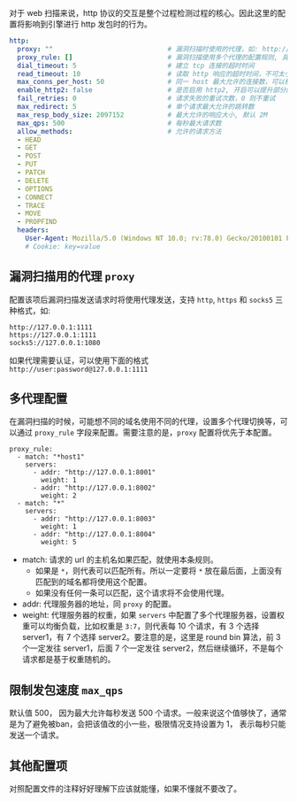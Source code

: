 对于 web 扫描来说，http 协议的交互是整个过程检测过程的核心。因此这里的配置将影响到引擎进行 http 发包时的行为。

```yaml
http:
  proxy: ""                             # 漏洞扫描时使用的代理，如: http://127.0.0.1:8080。 如需设置多个代理，请使用 proxy_rule 或自行创建上层代理
  proxy_rule: []                        # 漏洞扫描使用多个代理的配置规则, 具体请参照文档
  dial_timeout: 5                       # 建立 tcp 连接的超时时间
  read_timeout: 10                      # 读取 http 响应的超时时间，不可太小，否则会影响到 sql 时间盲注的判断
  max_conns_per_host: 50                # 同一 host 最大允许的连接数，可以根据目标主机性能适当增大
  enable_http2: false                   # 是否启用 http2, 开启可以提升部分网站的速度，但目前不稳定有崩溃的风险
  fail_retries: 0                       # 请求失败的重试次数，0 则不重试
  max_redirect: 5                       # 单个请求最大允许的跳转数
  max_resp_body_size: 2097152           # 最大允许的响应大小, 默认 2M
  max_qps: 500                          # 每秒最大请求数
  allow_methods:                        # 允许的请求方法
  - HEAD
  - GET
  - POST
  - PUT
  - PATCH
  - DELETE
  - OPTIONS
  - CONNECT
  - TRACE
  - MOVE
  - PROPFIND
  headers:
    User-Agent: Mozilla/5.0 (Windows NT 10.0; rv:78.0) Gecko/20100101 Firefox/78.0
    # Cookie: key=value
```

## 漏洞扫描用的代理 `proxy`

配置该项后漏洞扫描发送请求时将使用代理发送，支持 `http`, `https` 和 `socks5` 三种格式，如:

```
http://127.0.0.1:1111
https://127.0.0.1:1111
socks5://127.0.0.1:1080
```

如果代理需要认证，可以使用下面的格式 `http://user:password@127.0.0.1:1111`

## 多代理配置

在漏洞扫描的时候，可能想不同的域名使用不同的代理，设置多个代理切换等，可以通过 `proxy_rule` 字段来配置。需要注意的是，`proxy` 配置将优先于本配置。

```
proxy_rule:
  - match: "*host1"
    servers:
      - addr: "http://127.0.0.1:8001"
        weight: 1
      - addr: "http://127.0.0.1:8002"
        weight: 2
  - match: "*"
    servers:
      - addr: "http://127.0.0.1:8003"
        weight: 1
      - addr: "http://127.0.0.1:8004"
        weight: 5
```

 - match: 请求的 url 的主机名如果匹配，就使用本条规则。
   - 如果是 `*`，则代表可以匹配所有。所以一定要将 `*` 放在最后面，上面没有匹配到的域名都将使用这个配置。
   - 如果没有任何一条可以匹配，这个请求将不会使用代理。
 - addr: 代理服务器的地址，同 `proxy` 的配置。
 - weight: 代理服务器的权重，如果 `servers` 中配置了多个代理服务器，设置权重可以均衡负载，比如权重是 `3:7`，则代表每 10 个请求，有 3 个选择 server1，有 7 个选择 server2。要注意的是，这里是 round bin 算法，前 3 个一定发往 server1，后面 7 个一定发往 server2，然后继续循环，不是每个请求都是基于权重随机的。

## 限制发包速度 `max_qps`

默认值 500， 因为最大允许每秒发送 500 个请求。一般来说这个值够快了，通常是为了避免被ban，会把该值改的小一些，极限情况支持设置为 1， 表示每秒只能发送一个请求。

## 其他配置项

对照配置文件的注释好好理解下应该就能懂，如果不懂就不要改了。
